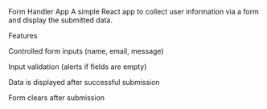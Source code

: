 Form Handler App
A simple React app to collect user information via a form and display the submitted data.

Features

Controlled form inputs (name, email, message)

Input validation (alerts if fields are empty)

Data is displayed after successful submission

Form clears after submission
